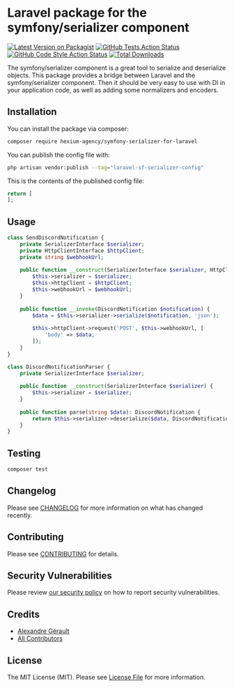 # Laravel package for the symfony/serializer component

[![Latest Version on Packagist](https://img.shields.io/packagist/v/alexandregerault/laravel-sf-serializer.svg?style=flat-square)](https://packagist.org/packages/alexandregerault/laravel-sf-serializer)
[![GitHub Tests Action Status](https://img.shields.io/github/actions/workflow/status/alexandregerault/laravel-sf-serializer/run-tests.yml?branch=main&label=tests&style=flat-square)](https://github.com/alexandregerault/laravel-sf-serializer/actions?query=workflow%3Arun-tests+branch%3Amain)
[![GitHub Code Style Action Status](https://img.shields.io/github/actions/workflow/status/alexandregerault/laravel-sf-serializer/fix-php-code-style-issues.yml?branch=main&label=code%20style&style=flat-square)](https://github.com/alexandregerault/laravel-sf-serializer/actions?query=workflow%3A"Fix+PHP+code+style+issues"+branch%3Amain)
[![Total Downloads](https://img.shields.io/packagist/dt/alexandregerault/laravel-sf-serializer.svg?style=flat-square)](https://packagist.org/packages/alexandregerault/laravel-sf-serializer)

The symfony/serializer component is a great tool to serialize and deserialize objects. This package provides a bridge 
between Laravel and the symfony/serializer component. Then it should be very easy to use with DI in your application
code, as well as adding some normalizers and encoders.

## Installation

You can install the package via composer:

```bash
composer require hexium-agency/symfony-serializer-for-laravel
```

You can publish the config file with:

```bash
php artisan vendor:publish --tag="laravel-sf-serializer-config"
```

This is the contents of the published config file:

```php
return [
];
```

## Usage

```php
class SendDiscordNotification {
    private SerializerInterface $serializer;
    private HttpClientInterface $httpClient;
    private string $webhookUrl;
    
    public function __construct(SerializerInterface $serializer, HttpClientInterface $httpClient, string $webhookUrl) {
        $this->serializer = $serializer;
        $this->httpClient = $httpClient;
        $this->webhookUrl = $webhookUrl;
    }
    
    public function __invoke(DiscordNotification $notification) {
        $data = $this->serializer->serialize($notification, 'json');
        
        $this->httpClient->request('POST', $this->webhookUrl, [
            'body' => $data,
        ]);
    }
}
```

```php
class DiscordNotificationParser {
    private SerializerInterface $serializer;
    
    public function __construct(SerializerInterface $serializer) {
        $this->serializer = $serializer;
    }
    
    public function parse(string $data): DiscordNotification {
        return $this->serializer->deserialize($data, DiscordNotification::class, 'json');
    }
}
```

## Testing

```bash
composer test
```

## Changelog

Please see [CHANGELOG](CHANGELOG.md) for more information on what has changed recently.

## Contributing

Please see [CONTRIBUTING](CONTRIBUTING.md) for details.

## Security Vulnerabilities

Please review [our security policy](../../security/policy) on how to report security vulnerabilities.

## Credits

- [Alexandre Gérault](https://github.com/AlexandreGerault)
- [All Contributors](../../contributors)

## License

The MIT License (MIT). Please see [License File](LICENSE.md) for more information.
